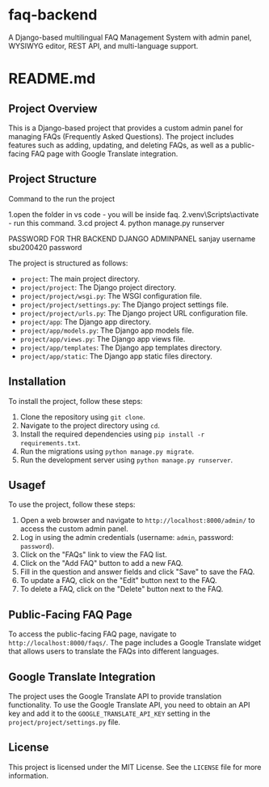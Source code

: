 # faq-backend
 A Django-based multilingual FAQ Management System with admin panel, WYSIWYG editor, REST API, and multi-language support.


README.md
================

Project Overview
-------------------

This is a Django-based project that provides a custom admin panel for managing FAQs (Frequently Asked Questions). The project includes features such as adding, updating, and deleting FAQs, as well as a public-facing FAQ page with Google Translate integration.

Project Structure
---------------------
Command  to the run the project 

1.open the folder in vs code - you will be inside faq.
2.venv\Scripts\activate - run this command.
3.cd project
4. python manage.py runserver


PASSWORD FOR THR BACKEND DJANGO ADMINPANEL 
sanjay username 
sbu200420 password




The project is structured as follows:

* `project`: The main project directory.
* `project/project`: The Django project directory.
* `project/project/wsgi.py`: The WSGI configuration file.
* `project/project/settings.py`: The Django project settings file.
* `project/project/urls.py`: The Django project URL configuration file.
* `project/app`: The Django app directory.
* `project/app/models.py`: The Django app models file.
* `project/app/views.py`: The Django app views file.
* `project/app/templates`: The Django app templates directory.
* `project/app/static`: The Django app static files directory.

Installation
---------------

To install the project, follow these steps:

1. Clone the repository using `git clone`.
2. Navigate to the project directory using `cd`.
3. Install the required dependencies using `pip install -r requirements.txt`.
4. Run the migrations using `python manage.py migrate`.
5. Run the development server using `python manage.py runserver`.

Usagef
---------

To use the project, follow these steps:

1. Open a web browser and navigate to `http://localhost:8000/admin/` to access the custom admin panel.
2. Log in using the admin credentials (username: `admin`, password: `password`).
3. Click on the "FAQs" link to view the FAQ list.
4. Click on the "Add FAQ" button to add a new FAQ.
5. Fill in the question and answer fields and click "Save" to save the FAQ.
6. To update a FAQ, click on the "Edit" button next to the FAQ.
7. To delete a FAQ, click on the "Delete" button next to the FAQ.

Public-Facing FAQ Page
---------------------------

To access the public-facing FAQ page, navigate to `http://localhost:8000/faqs/`. The page includes a Google Translate widget that allows users to translate the FAQs into different languages.

Google Translate Integration
------------------------------

The project uses the Google Translate API to provide translation functionality. To use the Google Translate API, you need to obtain an API key and add it to the `GOOGLE_TRANSLATE_API_KEY` setting in the `project/project/settings.py` file.

License
----------

This project is licensed under the MIT License. See the `LICENSE` file for more information.
